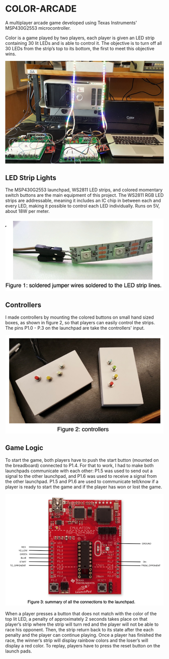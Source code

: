 # COLOR-ARCADE
A multiplayer arcade game developed using Texas Instruments' MSP430G2553 microcontroller. 

Color is a game played by two players, each player is given an LED strip containing 30 lit LEDs and is able to control it. 
The objective is to turn off all 30 LEDs from the strip’s top to its bottom, the first to meet this objective wins. 

![ScreenShot](/color_arcade_imgs/1.jpg?raw=true)

## LED Strip Lights
The MSP430G2553 launchpad, WS2811 LED strips, and colored momentary
switch buttons are the main equipment of this project. The WS2811 RGB LED strips are
addressable, meaning it includes an IC chip in between each and every LED, making it
possible to control each LED individually. Runs on 5V, about 18W per meter.

![ScreenShot](/color_arcade_imgs/3.jpg?raw=true)

## Controllers
I made controllers by mounting the colored buttons on small hand sized boxes,
as shown in figure 2, so that players can easily control the strips. The pins P1.0 - P.3 on
the launchpad are take the controllers' input.

![ScreenShot](/color_arcade_imgs/4.jpg?raw=true)

## Game Logic
To start the game, both players have to push the start button (mounted on the
breadboard) connected to P1.4. For that to work, I had to make both launchpads communicate with each other: P1.5 was used to send out a signal to the other launchpad,
and P1.6 was used to receive a signal from the other launchpad. P1.5 and P1.6 are
used to communicate tell/know if a player is ready to start the game and if the player
has won or lost the game.

![ScreenShot](/color_arcade_imgs/5.jpg?raw=true)

When a player presses a button that does not match with the color of the top lit
LED, a penalty of approximately 2 seconds takes place on that player’s strip where the
strip will turn red and the player will not be able to race his opponent. Then, the strip return back to its state after the each penalty and the player can continue playing.
Once a player has finished the race, the winner’s strip will display rainbow colors
and the loser’s will display a red color. To replay, players have to press the reset button
on the launch pads.
